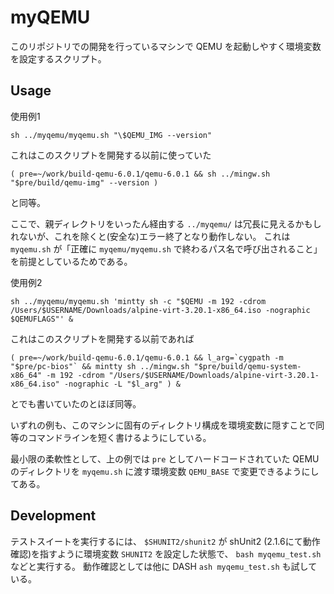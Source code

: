 # myQEMU

このリポジトリでの開発を行っているマシンで QEMU を起動しやすく環境変数を設定するスクリプト。

## Usage

使用例1

    sh ../myqemu/myqemu.sh "\$QEMU_IMG --version"

これはこのスクリプトを開発する以前に使っていた

    ( pre=~/work/build-qemu-6.0.1/qemu-6.0.1 && sh ../mingw.sh "$pre/build/qemu-img" --version )

と同等。

ここで、親ディレクトリをいったん経由する `../myqemu/` は冗長に見えるかもしれないが、これを除くと(安全な)エラー終了となり動作しない。
これは `myqemu.sh` が「正確に `myqemu/myqemu.sh` で終わるパス名で呼び出されること」を前提としているためである。

使用例2

    sh ../myqemu/myqemu.sh 'mintty sh -c "$QEMU -m 192 -cdrom /Users/$USERNAME/Downloads/alpine-virt-3.20.1-x86_64.iso -nographic $QEMUFLAGS"' &

これはこのスクリプトを開発する以前であれば

    ( pre=~/work/build-qemu-6.0.1/qemu-6.0.1 && l_arg=`cygpath -m "$pre/pc-bios"` && mintty sh ../mingw.sh "$pre/build/qemu-system-x86_64" -m 192 -cdrom "/Users/$USERNAME/Downloads/alpine-virt-3.20.1-x86_64.iso" -nographic -L "$l_arg" ) &

とでも書いていたのとほぼ同等。

いずれの例も、このマシンに固有のディレクトリ構成を環境変数に隠すことで同等のコマンドラインを短く書けるようにしている。

最小限の柔軟性として、上の例では `pre` としてハードコードされていた QEMU のディレクトリを `myqemu.sh` に渡す環境変数 `QEMU_BASE` で変更できるようにしてある。

## Development

テストスイートを実行するには、 `$SHUNIT2/shunit2` が shUnit2 (2.1.6にて動作確認)を指すように環境変数 `SHUNIT2` を設定した状態で、 `bash myqemu_test.sh` などと実行する。
動作確認としては他に DASH `ash myqemu_test.sh` も試している。

